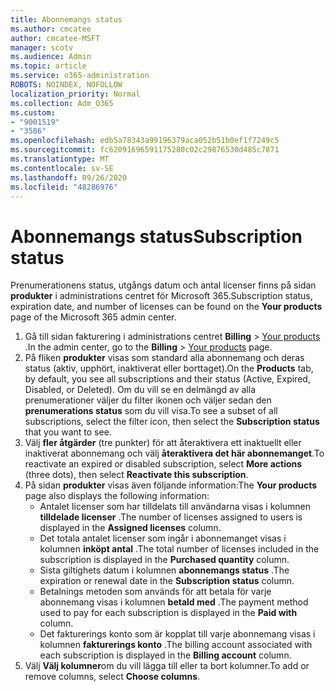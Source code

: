 ```yaml
---
title: Abonnemangs status
ms.author: cmcatee
author: cmcatee-MSFT
manager: scotv
ms.audience: Admin
ms.topic: article
ms.service: o365-administration
ROBOTS: NOINDEX, NOFOLLOW
localization_priority: Normal
ms.collection: Adm_O365
ms.custom:
- "9001519"
- "3586"
ms.openlocfilehash: edb5a78343a99196379aca052b51b0ef1f7249c5
ms.sourcegitcommit: fc62091696591175280c02c29876530d485c7871
ms.translationtype: MT
ms.contentlocale: sv-SE
ms.lasthandoff: 09/26/2020
ms.locfileid: "48286976"
---
```

# <a name="subscription-status"></a><span data-ttu-id="414d1-102">Abonnemangs status</span><span class="sxs-lookup"><span data-stu-id="414d1-102">Subscription status</span></span>

<span data-ttu-id="414d1-103">Prenumerationens status, utgångs datum och antal licenser finns på sidan **produkter** i administrations centret för Microsoft 365.</span><span class="sxs-lookup"><span data-stu-id="414d1-103">Subscription status, expiration date, and number of licenses can be found on the **Your products** page of the Microsoft 365 admin center.</span></span>

1. <span data-ttu-id="414d1-104">Gå till sidan fakturering i administrations centret **Billing**  >  [Your products](https://go.microsoft.com/fwlink/p/?linkid=842054) .</span><span class="sxs-lookup"><span data-stu-id="414d1-104">In the admin center, go to the **Billing** > [Your products](https://go.microsoft.com/fwlink/p/?linkid=842054) page.</span></span>
2. <span data-ttu-id="414d1-105">På fliken **produkter** visas som standard alla abonnemang och deras status (aktiv, upphört, inaktiverat eller borttaget).</span><span class="sxs-lookup"><span data-stu-id="414d1-105">On the **Products** tab, by default, you see all subscriptions and their status (Active, Expired, Disabled, or Deleted).</span></span> <span data-ttu-id="414d1-106">Om du vill se en delmängd av alla prenumerationer väljer du filter ikonen och väljer sedan den **prenumerations status** som du vill visa.</span><span class="sxs-lookup"><span data-stu-id="414d1-106">To see a subset of all subscriptions, select the filter icon, then select the **Subscription status** that you want to see.</span></span>
3. <span data-ttu-id="414d1-107">Välj **fler åtgärder** (tre punkter) för att återaktivera ett inaktuellt eller inaktiverat abonnemang och välj **återaktivera det här abonnemanget**.</span><span class="sxs-lookup"><span data-stu-id="414d1-107">To reactivate an expired or disabled subscription, select **More actions** (three dots), then select **Reactivate this subscription**.</span></span>
4. <span data-ttu-id="414d1-108">På sidan **produkter** visas även följande information:</span><span class="sxs-lookup"><span data-stu-id="414d1-108">The **Your products** page also displays the following information:</span></span>
    - <span data-ttu-id="414d1-109">Antalet licenser som har tilldelats till användarna visas i kolumnen **tilldelade licenser** .</span><span class="sxs-lookup"><span data-stu-id="414d1-109">The number of licenses assigned to users is displayed in the **Assigned licenses** column.</span></span>
    - <span data-ttu-id="414d1-110">Det totala antalet licenser som ingår i abonnemanget visas i kolumnen **inköpt antal** .</span><span class="sxs-lookup"><span data-stu-id="414d1-110">The total number of licenses included in the subscription is displayed in the **Purchased quantity** column.</span></span>
    - <span data-ttu-id="414d1-111">Sista giltighets datum i kolumnen **abonnemangs status** .</span><span class="sxs-lookup"><span data-stu-id="414d1-111">The expiration or renewal date in the **Subscription status** column.</span></span>
    - <span data-ttu-id="414d1-112">Betalnings metoden som används för att betala för varje abonnemang visas i kolumnen **betald med** .</span><span class="sxs-lookup"><span data-stu-id="414d1-112">The payment method used to pay for each subscription is displayed in the **Paid with** column.</span></span>
    - <span data-ttu-id="414d1-113">Det fakturerings konto som är kopplat till varje abonnemang visas i kolumnen **fakturerings konto** .</span><span class="sxs-lookup"><span data-stu-id="414d1-113">The billing account associated with each subscription is displayed in the **Billing account** column.</span></span>
5. <span data-ttu-id="414d1-114">Välj **Välj kolumner**om du vill lägga till eller ta bort kolumner.</span><span class="sxs-lookup"><span data-stu-id="414d1-114">To add or remove columns, select **Choose columns**.</span></span>